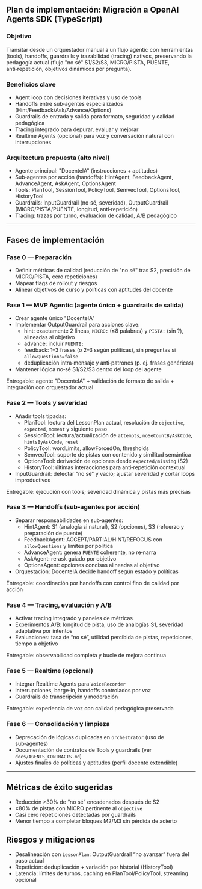## Plan de implementación: Migración a OpenAI Agents SDK (TypeScript)

### Objetivo
Transitar desde un orquestador manual a un flujo agentic con herramientas (tools), handoffs, guardrails y trazabilidad (tracing) nativos, preservando la pedagogía actual (flujo "no sé" S1/S2/S3, MICRO/PISTA, PUENTE, anti‑repetición, objetivos dinámicos por pregunta).

### Beneficios clave
- Agent loop con decisiones iterativas y uso de tools
- Handoffs entre sub‑agentes especializados (Hint/Feedback/Ask/Advance/Options)
- Guardrails de entrada y salida para formato, seguridad y calidad pedagógica
- Tracing integrado para depurar, evaluar y mejorar
- Realtime Agents (opcional) para voz y conversación natural con interrupciones

### Arquitectura propuesta (alto nivel)
- Agente principal: "DocenteIA" (instrucciones + aptitudes)
- Sub‑agentes por acción (handoffs): HintAgent, FeedbackAgent, AdvanceAgent, AskAgent, OptionsAgent
- Tools: PlanTool, SessionTool, PolicyTool, SemvecTool, OptionsTool, HistoryTool
- Guardrails: InputGuardrail (no‑sé, severidad), OutputGuardrail (MICRO/PISTA/PUENTE, longitud, anti‑repetición)
- Tracing: trazas por turno, evaluación de calidad, A/B pedagógico

---

## Fases de implementación

### Fase 0 — Preparación
- Definir métricas de calidad (reducción de "no sé" tras S2, precisión de MICRO/PISTA, cero repeticiones)
- Mapear flags de rollout y riesgos
- Alinear objetivos de curso y políticas con aptitudes del docente

### Fase 1 — MVP Agentic (agente único + guardrails de salida)
- Crear agente único "DocenteIA"
- Implementar OutputGuardrail para acciones clave:
  - hint: exactamente 2 líneas, `MICRO:` (≤8 palabras) y `PISTA:` (sin ?), alineadas al objetivo
  - advance: incluir `PUENTE:`
  - feedback: 1–3 frases (o 2–3 según políticas), sin preguntas si `allowQuestions=false`
  - deduplicación intra‑mensaje y anti‑patrones (p. ej. frases genéricas)
- Mantener lógica no‑sé S1/S2/S3 dentro del loop del agente

Entregable: agente "DocenteIA" + validación de formato de salida + integración con orquestador actual

### Fase 2 — Tools y severidad
- Añadir tools tipadas:
  - PlanTool: lectura del LessonPlan actual, resolución de `objective`, `expected`, `moment` y siguiente paso
  - SessionTool: lectura/actualización de `attempts`, `noSeCountByAskCode`, `hintsByAskCode`, `reset`
  - PolicyTool: wordLimits, allowForcedOn, thresholds
  - SemvecTool: soporte de pistas con contenido y similitud semántica
  - OptionsTool: derivación de opciones desde `expected/missing` (S2)
  - HistoryTool: últimas interacciones para anti‑repetición contextual
- InputGuardrail: detectar "no sé" y vacío; ajustar severidad y cortar loops improductivos

Entregable: ejecución con tools; severidad dinámica y pistas más precisas

### Fase 3 — Handoffs (sub‑agentes por acción)
- Separar responsabilidades en sub‑agentes:
  - HintAgent: S1 (analogía si natural), S2 (opciones), S3 (refuerzo y preparación de puente)
  - FeedbackAgent: ACCEPT/PARTIAL/HINT/REFOCUS con `allowQuestions` y límites por política
  - AdvanceAgent: genera `PUENTE` coherente, no re‑narra
  - AskAgent: re‑ask guiado por objetivo
  - OptionsAgent: opciones concisas alineadas al objetivo
- Orquestación: DocenteIA decide handoff según estado y políticas

Entregable: coordinación por handoffs con control fino de calidad por acción

### Fase 4 — Tracing, evaluación y A/B
- Activar tracing integrado y paneles de métricas
- Experimentos A/B: longitud de pista, uso de analogías S1, severidad adaptativa por intentos
- Evaluaciones: tasa de “no sé”, utilidad percibida de pistas, repeticiones, tiempo a objetivo

Entregable: observabilidad completa y bucle de mejora continua

### Fase 5 — Realtime (opcional)
- Integrar Realtime Agents para `VoiceRecorder`
- Interrupciones, barge‑in, handoffs controlados por voz
- Guardrails de transcripción y moderación

Entregable: experiencia de voz con calidad pedagógica preservada

### Fase 6 — Consolidación y limpieza
- Deprecación de lógicas duplicadas en `orchestrator` (uso de sub‑agentes)
- Documentación de contratos de Tools y guardrails (ver `docs/AGENTS_CONTRACTS.md`)
- Ajustes finales de políticas y aptitudes (perfil docente extendible)

---

## Métricas de éxito sugeridas
- Reducción >30% de “no sé” encadenados después de S2
- ≥80% de pistas con MICRO pertinente al `objective`
- Casi cero repeticiones detectadas por guardrails
- Menor tiempo a completar bloques M2/M3 sin pérdida de acierto

## Riesgos y mitigaciones
- Desalineación con `LessonPlan`: OutputGuardrail “no avanzar” fuera del paso actual
- Repetición: deduplicación + variación por historial (HistoryTool)
- Latencia: límites de turnos, caching en PlanTool/PolicyTool, streaming opcional

